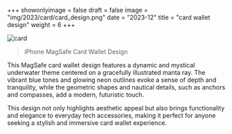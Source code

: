 +++
showonlyimage = false
draft = false 
image = "img/2023/card/card_design.png"
date = "2023-12"
title = "card wallet design"
weight = 6
+++

<!--more-->

![card][1]

> iPhone MagSafe Card Wallet Design

This MagSafe card wallet design features a dynamic and mystical underwater theme centered on a gracefully illustrated manta ray. The vibrant blue tones and glowing neon outlines evoke a sense of depth and tranquility, while the geometric shapes and nautical details, such as anchors and compasses, add a modern, futuristic touch.

This design not only highlights aesthetic appeal but also brings functionality and elegance to everyday tech accessories, making it perfect for anyone seeking a stylish and immersive card wallet experience.

[1]: /img/2023/card/card.jpg
